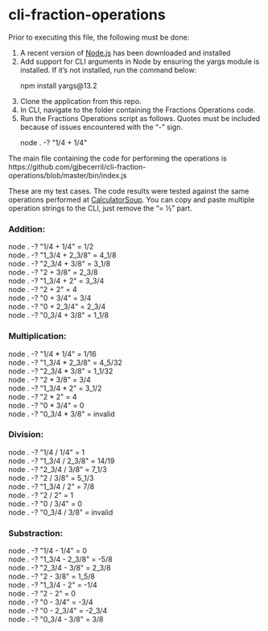 # cli-fraction-operations

<p>Prior to executing this file, the following must be done:</p>
<ol>
  <li>A recent version of <a href="https://nodejs.org/">Node.js</a> has been downloaded and installed</li>
  <li>Add support for CLI arguments in Node by ensuring the yargs module is installed. If it’s not installed, run the command below:
    <p>npm install yargs@13.2</p>
  </li>
  <li>Clone the application from this repo.</li>
  <li>In CLI, navigate to the folder containing the Fractions Operations code.</li>
  <li>Run the Fractions Operations script as follows. Quotes must be included because of issues encountered with the “-” sign.
    <p>node . -? "1/4 + 1/4"</p>
  </li>
</ol>
<p>The main file containing the code for performing the operations is https://github.com/gjbecerril/cli-fraction-operations/blob/master/bin/index.js</p>
 <p>These are my test cases. The code results were tested against the same operations performed at <a href="https://www.calculatorsoup.com/calculators/math/mixednumbers.php">CalculatorSoup</a>. You can copy and paste multiple operation strings to the CLI, just remove the “= ½” part.</p>
 
<h3>Addition:</h3>
node . -? "1/4 + 1/4" = 1/2<br>
node . -? "1_3/4 + 2_3/8" = 4_1/8<br>
node . -? "2_3/4 + 3/8" = 3_1/8<br>
node . -? "2 + 3/8" = 2_3/8<br>
node . -? "1_3/4 + 2" = 3_3/4<br>
node . -? "2 + 2" = 4<br>
node . -? "0 + 3/4" = 3/4<br>
node . -? "0 + 2_3/4" = 2_3/4<br>
node . -? "0_3/4 + 3/8" = 1_1/8<br>
 
<h3>Multiplication:</h3>
node . -? "1/4 * 1/4" = 1/16<br>
node . -? "1_3/4 * 2_3/8" = 4_5/32<br>
node . -? "2_3/4 * 3/8" = 1_1/32<br>
node . -? "2 * 3/8" = 3/4<br>
node . -? "1_3/4 * 2" =  3_1/2<br>
node . -? "2 * 2" = 4<br>
node . -? "0 * 3/4" = 0<br>
node . -? "0_3/4 * 3/8" = invalid<br>
 
<h3>Division:</h3>
node . -? "1/4 / 1/4" = 1<br>
node . -? "1_3/4 / 2_3/8" = 14/19<br>
node . -? "2_3/4 / 3/8" = 7_1/3<br>
node . -? "2 / 3/8" = 5_1/3<br>
node . -? "1_3/4 / 2" =  7/8<br>
node . -? "2 / 2" = 1<br>
node . -? "0 / 3/4" = 0<br>
node . -? "0_3/4 / 3/8" = invalid<br>
 
<h3>Substraction:</h3>
node . -? "1/4 - 1/4" = 0<br>
node . -? "1_3/4 - 2_3/8" = -5/8<br>
node . -? "2_3/4 - 3/8" = 2_3/8<br>
node . -? "2 - 3/8" = 1_5/8<br>
node . -? "1_3/4 - 2" =  -1/4<br>
node . -? "2 - 2" = 0<br>
node . -? "0 - 3/4" = -3/4<br>
node . -? "0 - 2_3/4" = -2_3/4<br>
node . -? "0_3/4 - 3/8" = 3/8<br>
